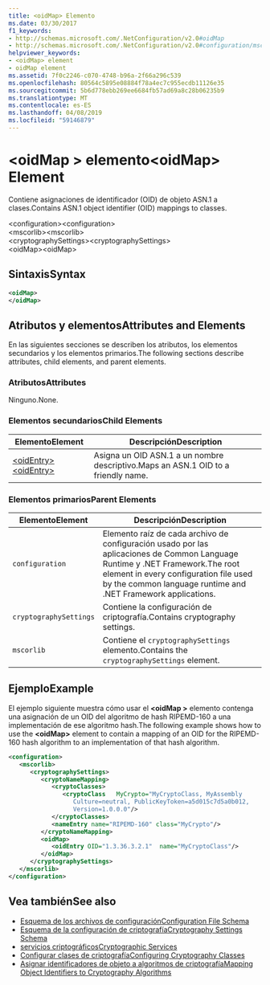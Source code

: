```yaml
---
title: <oidMap> Elemento
ms.date: 03/30/2017
f1_keywords:
- http://schemas.microsoft.com/.NetConfiguration/v2.0#oidMap
- http://schemas.microsoft.com/.NetConfiguration/v2.0#configuration/mscorlib/cryptographySettings/oidMap
helpviewer_keywords:
- <oidMap> element
- oidMap element
ms.assetid: 7f0c2246-c070-4748-b96a-2f66a296c539
ms.openlocfilehash: 80564c5895e08884f78a4ec7c955ecdb11126e35
ms.sourcegitcommit: 5b6d778ebb269ee6684fb57ad69a8c28b06235b9
ms.translationtype: MT
ms.contentlocale: es-ES
ms.lasthandoff: 04/08/2019
ms.locfileid: "59146879"
---
```

# <a name="oidmap-element"></a><span data-ttu-id="cdfb4-102">\<oidMap > elemento</span><span class="sxs-lookup"><span data-stu-id="cdfb4-102">\<oidMap> Element</span></span>
<span data-ttu-id="cdfb4-103">Contiene asignaciones de identificador (OID) de objeto ASN.1 a clases.</span><span class="sxs-lookup"><span data-stu-id="cdfb4-103">Contains ASN.1 object identifier (OID) mappings to classes.</span></span>  
  
 <span data-ttu-id="cdfb4-104">\<configuration></span><span class="sxs-lookup"><span data-stu-id="cdfb4-104">\<configuration></span></span>  
<span data-ttu-id="cdfb4-105">\<mscorlib></span><span class="sxs-lookup"><span data-stu-id="cdfb4-105">\<mscorlib></span></span>  
<span data-ttu-id="cdfb4-106">\<cryptographySettings></span><span class="sxs-lookup"><span data-stu-id="cdfb4-106">\<cryptographySettings></span></span>  
<span data-ttu-id="cdfb4-107">\<oidMap></span><span class="sxs-lookup"><span data-stu-id="cdfb4-107">\<oidMap></span></span>  
  
## <a name="syntax"></a><span data-ttu-id="cdfb4-108">Sintaxis</span><span class="sxs-lookup"><span data-stu-id="cdfb4-108">Syntax</span></span>  
  
```xml  
<oidMap>   
</oidMap>  
```  
  
## <a name="attributes-and-elements"></a><span data-ttu-id="cdfb4-109">Atributos y elementos</span><span class="sxs-lookup"><span data-stu-id="cdfb4-109">Attributes and Elements</span></span>  
 <span data-ttu-id="cdfb4-110">En las siguientes secciones se describen los atributos, los elementos secundarios y los elementos primarios.</span><span class="sxs-lookup"><span data-stu-id="cdfb4-110">The following sections describe attributes, child elements, and parent elements.</span></span>  
  
### <a name="attributes"></a><span data-ttu-id="cdfb4-111">Atributos</span><span class="sxs-lookup"><span data-stu-id="cdfb4-111">Attributes</span></span>  
 <span data-ttu-id="cdfb4-112">Ninguno.</span><span class="sxs-lookup"><span data-stu-id="cdfb4-112">None.</span></span>  
  
### <a name="child-elements"></a><span data-ttu-id="cdfb4-113">Elementos secundarios</span><span class="sxs-lookup"><span data-stu-id="cdfb4-113">Child Elements</span></span>  
  
|<span data-ttu-id="cdfb4-114">Elemento</span><span class="sxs-lookup"><span data-stu-id="cdfb4-114">Element</span></span>|<span data-ttu-id="cdfb4-115">Descripción</span><span class="sxs-lookup"><span data-stu-id="cdfb4-115">Description</span></span>|  
|-------------|-----------------|  
|[<span data-ttu-id="cdfb4-116">\<oidEntry></span><span class="sxs-lookup"><span data-stu-id="cdfb4-116">\<oidEntry></span></span>](../../../../../docs/framework/configure-apps/file-schema/cryptography/oidentry-element.md)|<span data-ttu-id="cdfb4-117">Asigna un OID ASN.1 a un nombre descriptivo.</span><span class="sxs-lookup"><span data-stu-id="cdfb4-117">Maps an ASN.1 OID to a friendly name.</span></span>|  
  
### <a name="parent-elements"></a><span data-ttu-id="cdfb4-118">Elementos primarios</span><span class="sxs-lookup"><span data-stu-id="cdfb4-118">Parent Elements</span></span>  
  
|<span data-ttu-id="cdfb4-119">Elemento</span><span class="sxs-lookup"><span data-stu-id="cdfb4-119">Element</span></span>|<span data-ttu-id="cdfb4-120">Descripción</span><span class="sxs-lookup"><span data-stu-id="cdfb4-120">Description</span></span>|  
|-------------|-----------------|  
|`configuration`|<span data-ttu-id="cdfb4-121">Elemento raíz de cada archivo de configuración usado por las aplicaciones de Common Language Runtime y .NET Framework.</span><span class="sxs-lookup"><span data-stu-id="cdfb4-121">The root element in every configuration file used by the common language runtime and .NET Framework applications.</span></span>|  
|`cryptographySettings`|<span data-ttu-id="cdfb4-122">Contiene la configuración de criptografía.</span><span class="sxs-lookup"><span data-stu-id="cdfb4-122">Contains cryptography settings.</span></span>|  
|`mscorlib`|<span data-ttu-id="cdfb4-123">Contiene el `cryptographySettings` elemento.</span><span class="sxs-lookup"><span data-stu-id="cdfb4-123">Contains the `cryptographySettings` element.</span></span>|  
  
## <a name="example"></a><span data-ttu-id="cdfb4-124">Ejemplo</span><span class="sxs-lookup"><span data-stu-id="cdfb4-124">Example</span></span>  
 <span data-ttu-id="cdfb4-125">El ejemplo siguiente muestra cómo usar el  **\<oidMap >** elemento contenga una asignación de un OID del algoritmo de hash RIPEMD-160 a una implementación de ese algoritmo hash.</span><span class="sxs-lookup"><span data-stu-id="cdfb4-125">The following example shows how to use the **\<oidMap>** element to contain a mapping of an OID for the RIPEMD-160 hash algorithm to an implementation of that hash algorithm.</span></span>  
  
```xml  
<configuration>  
   <mscorlib>  
      <cryptographySettings>  
         <cryptoNameMapping>  
            <cryptoClasses>  
               <cryptoClass   MyCrypto="MyCryptoClass, MyAssembly  
                  Culture=neutral, PublicKeyToken=a5d015c7d5a0b012,  
                  Version=1.0.0.0"/>  
            </cryptoClasses>  
            <nameEntry name="RIPEMD-160" class="MyCrypto"/>  
         </cryptoNameMapping>  
         <oidMap>  
            <oidEntry OID="1.3.36.3.2.1"  name="MyCryptoClass"/>  
         </oidMap>  
      </cryptographySettings>  
   </mscorlib>  
</configuration>  
```  
  
## <a name="see-also"></a><span data-ttu-id="cdfb4-126">Vea también</span><span class="sxs-lookup"><span data-stu-id="cdfb4-126">See also</span></span>

- [<span data-ttu-id="cdfb4-127">Esquema de los archivos de configuración</span><span class="sxs-lookup"><span data-stu-id="cdfb4-127">Configuration File Schema</span></span>](../../../../../docs/framework/configure-apps/file-schema/index.md)
- [<span data-ttu-id="cdfb4-128">Esquema de la configuración de criptografía</span><span class="sxs-lookup"><span data-stu-id="cdfb4-128">Cryptography Settings Schema</span></span>](../../../../../docs/framework/configure-apps/file-schema/cryptography/index.md)
- [<span data-ttu-id="cdfb4-129">servicios criptográficos</span><span class="sxs-lookup"><span data-stu-id="cdfb4-129">Cryptographic Services</span></span>](../../../../../docs/standard/security/cryptographic-services.md)
- [<span data-ttu-id="cdfb4-130">Configurar clases de criptografía</span><span class="sxs-lookup"><span data-stu-id="cdfb4-130">Configuring Cryptography Classes</span></span>](../../../../../docs/framework/configure-apps/configure-cryptography-classes.md)
- [<span data-ttu-id="cdfb4-131">Asignar identificadores de objeto a algoritmos de criptografía</span><span class="sxs-lookup"><span data-stu-id="cdfb4-131">Mapping Object Identifiers to Cryptography Algorithms</span></span>](../../../../../docs/framework/configure-apps/map-object-identifiers-to-cryptography-algorithms.md)
